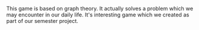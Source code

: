 This game is based on graph theory. It actually solves a problem which we may encounter in our daily life. It's interesting game which we created as part of our semester project.
